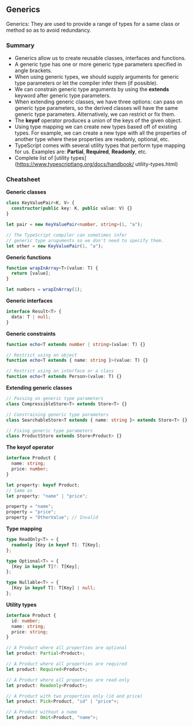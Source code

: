 ## Generics
Generics: They are used to provide a range of types for a same class or method so
as to avoid redundancy.
### Summary

- Generics allow us to create reusable classes, interfaces and functions.
- A generic type has one or more generic type parameters specified in angle brackets.
- When using generic types, we should supply arguments for generic type parameters
or let the compiler infer them (if possible).
- We can constrain generic type arguments by using the **extends** keyword after
generic type parameters.
- When extending generic classes, we have three options: can pass on generic type
parameters, so the derived classes will have the same generic type parameters.
Alternatively, we can restrict or fix them.
- The **keyof** operator produces a union of the keys of the given object.
- Using type mapping we can create new types based off of existing types. For
example, we can create a new type with all the properties of another type where
these properties are readonly, optional, etc.
- TypeScript comes with several utility types that perform type mapping for us. 
Examples are: **Partial<T>**, **Required<T>**, **Readonly<T>**, etc.
- Complete list of [utility types](https://www.typescriptlang.org/docs/handbook/
utility-types.html)

### Cheatsheet

**Generic classes**

```typescript
class KeyValuePair<K, V> {
  constructor(public key: K, public value: V) {}
}

let pair = new KeyValuePair<number, string>(1, "a");

// The TypeScript compiler can sometimes infer
// generic type aruguments so we don't need to specify them.
let other = new KeyValuePair(1, "a");
```

**Generic functions**

```typescript
function wrapInArray<T>(value: T) {
  return [value];
}

let numbers = wrapInArray(1);
```

**Generic interfaces**

```typescript
interface Result<T> {
  data: T | null;
}
```

**Generic constraints**

```typescript
function echo<T extends number | string>(value: T) {}

// Restrict using an object
function echo<T extends { name: string }>(value: T) {}

// Restrict using an interface or a class
function echo<T extends Person>(value: T) {}
```

**Extending generic classes**

```typescript
// Passing on generic type parameters
class CompressibleStore<T> extends Store<T> {}

// Constraining generic type parameters
class SearchableStore<T extends { name: string }> extends Store<T> {}

// Fixing generic type parameters
class ProductStore extends Store<Product> {}
```

**The keyof operator**

```typescript
interface Product {
  name: string;
  price: number;
}

let property: keyof Product;
// Same as
let property: "name" | "price";

property = "name";
property = "price";
property = "OtherValue"; // Invalid
```

**Type mapping**

```typescript
type ReadOnly<T> = {
  readonly [Key in keyof T]: T[Key];
};

type Optional<T> = {
  [Key in keyof T]?: T[Key];
};

type Nullable<T> = {
  [Key in keyof T]: T[Key] | null;
};
```

**Utility types**

```typescript
interface Product {
  id: number;
  name: string;
  price: string;
}

// A Product where all properties are optional
let product: Partial<Product>;

// A Product where all properties are required
let product: Required<Product>;

// A Product where all properties are read-only
let product: Readonly<Product>;

// A Product with two properties only (id and price)
let product: Pick<Product, "id" | "price">;

// A Product without a name
let product: Omit<Product, "name">;
```
